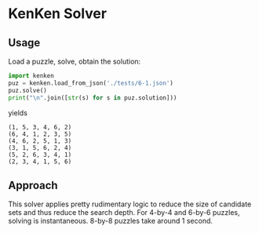 # KenKen Solver

## Usage

Load a puzzle, solve, obtain the solution:

```python
import kenken
puz = kenken.load_from_json('./tests/6-1.json')
puz.solve()
print("\n".join([str(s) for s in puz.solution]))
```
yields
```
(1, 5, 3, 4, 6, 2)
(6, 4, 1, 2, 3, 5)
(4, 6, 2, 5, 1, 3)
(3, 1, 5, 6, 2, 4)
(5, 2, 6, 3, 4, 1)
(2, 3, 4, 1, 5, 6)
```

## Approach

This solver applies pretty rudimentary logic to reduce the size of candidate
sets and thus reduce the search depth. For 4-by-4 and 6-by-6 puzzles, solving is
instantaneous. 8-by-8 puzzles take around 1 second.
